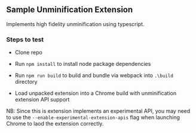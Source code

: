 ## Sample Unminification Extension

Implements high fidelity unminification using typescript.

### Steps to test

* Clone repo

* Run `npm install` to install node package dependencies

* Run `npm run build` to build and bundle via webpack into `.\build` directory

* Load unpacked extension into a Chrome build with unminification extension API support

NB: Since this is extension implements an experimental API, you may need to use the `--enable-experimental-extension-apis` flag when launching Chrome to laod the extension correctly.



